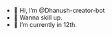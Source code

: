 - 👋 Hi, I’m @Dhanush-creator-bot
- 👀 Wanna skill up.
- 🌱 I’m currently in 12th.




<!---
Dhanush-creator-bot/Dhanush-creator-bot is a ✨ special ✨ repository because its `README.md` (this file) appears on your GitHub profile.
You can click the Preview link to take a look at your changes.
--->
